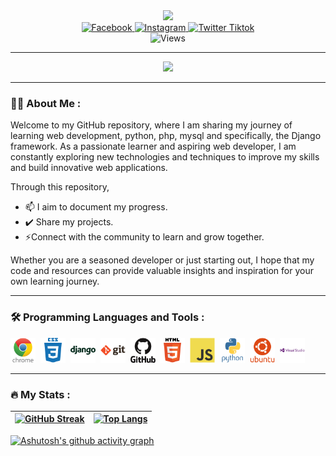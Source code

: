 <div id="header" align="center">
  <img src="https://media.giphy.com/media/M9gbBd9nbDrOTu1Mqx/giphy.gif" width="100"/>

  <div id="badges">
    <a href="https://web.facebook.com/Gem.Rey13/?_rdc=1&_rdr">
      <img src="https://img.shields.io/badge/Facebook-blue?logo=facebook&logoColor=white&style=for-the-badge" alt="Facebook"/>
    </a>
    <a href="https://www.instagram.com/gemrey.ranola/">
      <img src="https://img.shields.io/badge/Instagram-red?style=for-the-badge&logo=Instagram&logoColor=white" alt="Instagram"/>
    </a>
    <a href="https://www.tiktok.com/@gem.rey">
      <img src="https://img.shields.io/badge/Tiktok-blue?style=for-the-badge&logo=tiktok&logoColor=white" alt="Twitter Tiktok"/>
    </a>
  </div>

  <img src="https://komarev.com/ghpvc/?username=gemrey13&style=flat-square&color=blue" alt="Views"/>
</div>

---
<div align="center">
  <img src="https://media.giphy.com/media/dWesBcTLavkZuG35MI/giphy.gif" width="600"/>
</div>

---

### :man_technologist: About Me :
Welcome to my GitHub repository, where I am sharing my journey of learning web development, python, php, mysql and specifically, the Django framework. As a passionate learner and aspiring web developer, I am constantly exploring new technologies and techniques to improve my skills and build innovative web applications.

Through this repository, 
- :mailbox: I aim to document my progress.
- :heavy_check_mark: Share my projects.
- :zap:Connect with the community to learn and grow together. 

Whether you are a seasoned developer or just starting out, I hope that my code and resources can provide valuable insights and inspiration for your own learning journey.


---


### :hammer_and_wrench: Programming Languages and Tools :
<div>
  <img src="https://github.com/devicons/devicon/blob/master/icons/chrome/chrome-original-wordmark.svg" alt="Chrome" width="40" height="40">&nbsp;
  <img src="https://github.com/devicons/devicon/blob/master/icons/css3/css3-plain-wordmark.svg" alt="Css3" width="40" height="40">&nbsp;
  <img src="https://github.com/devicons/devicon/blob/master/icons/django/django-plain-wordmark.svg" alt="Django" width="40" height="40">&nbsp;
  <img src="https://github.com/devicons/devicon/blob/master/icons/git/git-original-wordmark.svg" alt="Git" width="40" height="40">&nbsp;
  <img src="https://github.com/devicons/devicon/blob/master/icons/github/github-original-wordmark.svg" alt="Github" width="40" height="40">&nbsp;
  <img src="https://github.com/devicons/devicon/blob/master/icons/html5/html5-original-wordmark.svg" alt="Html5" width="40" height="40">&nbsp;
  <img src="https://github.com/devicons/devicon/blob/master/icons/javascript/javascript-original.svg" alt="Javascript" width="40" height="40">&nbsp;
  <img src="https://github.com/devicons/devicon/blob/master/icons/python/python-original-wordmark.svg" alt="Python" width="40" height="40">&nbsp;
  <img src="https://github.com/devicons/devicon/blob/master/icons/ubuntu/ubuntu-plain-wordmark.svg" alt="Ubuntu" width="40" height="40">&nbsp;
  <img src="https://github.com/devicons/devicon/blob/master/icons/visualstudio/visualstudio-plain-wordmark.svg" alt="VScode" width="40" height="40">&nbsp;
</div>

---

### :fire: My Stats :
| [![GitHub Streak](http://github-readme-streak-stats.herokuapp.com?user=gemrey13&theme=dark&hide_border=true&date_format=M%20j%5B%2C%20Y%5D&mode=weekly)](https://git.io/streak-stats) | [![Top Langs](https://github-readme-stats.vercel.app/api/top-langs/?username=gemrey13&layout=compact&theme=vision-friendly-dark)](https://github.com/anuraghazra/github-readme-stats) |
|---|---|


[![Ashutosh's github activity graph](https://github-readme-activity-graph.cyclic.app/graph?username=gemrey13&theme=dracula)](https://github.com/ashutosh00710/github-readme-activity-graph)
